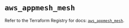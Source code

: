 # `aws_appmesh_mesh`

Refer to the Terraform Registry for docs: [`aws_appmesh_mesh`](https://registry.terraform.io/providers/hashicorp/aws/5.96.0/docs/resources/appmesh_mesh).
